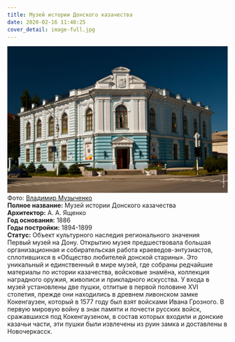 ```yaml
---
title: Музей истории Донского казачества
date: 2020-02-16 11:40:25
cover_detail: image-full.jpg
---
```


<div class="place">
  <div class="place-image">
    <img src="image.jpg#mesta" alt="Музей истории Донского казачества" />
    <div class="place-image-source">
      Фото: <a href="https://www.vladmuz.ru/travel_photos/novocherkassk/architektur/" target="_blank">Владимир Музыченко</a>
    </div>
  </div>
  <div class="place-info">
    <div class="info-text">
      <div><b>Полное название:</b> Музей истории Донского казачества</div>
      <div><b>Архитектор:</b> А. А. Ященко</div>
      <div><b>Год основания:</b> 1886</div>
      <div><b>Годы постройки:</b> 1894-1899</div>
      <div><b>Статус:</b> Объект культурного наследия регионального значения</div>
    </div>
  </div>
  <div class="place-text">
    Первый музей на Дону. Открытию музея предшествовала большая организационная и собирательская работа краеведов-энтузиастов, сплотившихся в «Общество любителей донской старины». Это уникальный и единственный в мире музей, где собраны редчайшие материалы по истории казачества, войсковые знамёна, коллекция наградного оружия, живописи и прикладного искусства. У входа в музей установлены две пушки, отлитые в первой половине XVI столетия, прежде они находились в древнем ливонском замке Кокенгаузен, который в 1577 году был взят войсками Ивана Грозного. В первую мировую войну в знак памяти и почести русских войск, сражавшихся под Кокенгаузеном, в состав которых входили и донские казачьи части, эти пушки были извлечены из руин замка и доставлены в Новочеркасск.
  </div>
</div>
